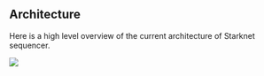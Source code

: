 ## Architecture

Here is a high level overview of the current architecture of Starknet sequencer.

![](./images/starknet-sequencer-architecture.png)